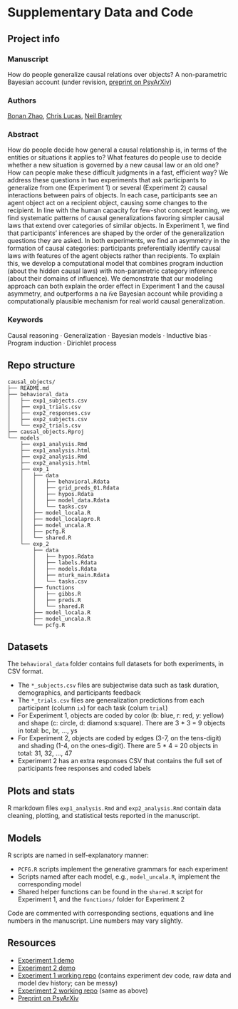# Supplementary Data and Code

## Project info

### Manuscript

How do people generalize causal relations over objects? A non-parametric Bayesian account (under revision, [preprint on PsyArXiv](https://psyarxiv.com/x57hf/))

### Authors

[Bonan Zhao](http://bramleylab.ppls.ed.ac.uk/member/bonan/),
[Chris Lucas](https://homepages.inf.ed.ac.uk/clucas2/),
[Neil Bramley](http://bramleylab.ppls.ed.ac.uk/member/neil/)

### Abstract

How do people decide how general a causal relationship is, in terms of the entities or situations it applies to? What features do people use to decide whether a new situation is governed by a new causal law or an old one? How can people make these difficult judgments in a fast, efficient way? We address these questions in two experiments that ask participants to generalize from one (Experiment 1) or several (Experiment 2) causal interactions between pairs of objects. In each case, participants see an agent object act on a recipient object, causing some changes to the recipient. In line with the human capacity for few-shot concept learning, we find systematic patterns of causal generalizations favoring simpler causal laws that extend over categories of similar objects. In Experiment 1, we find that participants’ inferences are shaped by the order of the generalization questions they are asked. In both experiments, we find an asymmetry in the formation of causal categories: participants preferentially identify causal laws with features of the agent objects rather than recipients. To explain this, we develop a computational model that combines program induction (about the hidden causal laws) with non-parametric category inference (about their domains of influence). We demonstrate that our modeling approach can both explain the order effect in Experiment 1 and the causal asymmetry, and outperforms a na ̈ıve Bayesian account while providing a computationally plausible mechanism for real world causal generalization.

### Keywords

Causal reasoning · Generalization · Bayesian models · Inductive bias · Program induction · Dirichlet process

## Repo structure

```
causal_objects/
├── README.md
├── behavioral_data
│   ├── exp1_subjects.csv
│   ├── exp1_trials.csv
│   ├── exp2_responses.csv
│   ├── exp2_subjects.csv
│   └── exp2_trials.csv
├── causal_objects.Rproj
└── models
    ├── exp1_analysis.Rmd
    ├── exp1_analysis.html
    ├── exp2_analysis.Rmd
    ├── exp2_analysis.html
    ├── exp_1
    │   ├── data
    │   │   ├── behavioral.Rdata
    │   │   ├── grid_preds_01.Rdata
    │   │   ├── hypos.Rdata
    │   │   ├── model_data.Rdata
    │   │   └── tasks.csv
    │   ├── model_locala.R
    │   ├── model_localapro.R
    │   ├── model_uncala.R
    │   ├── pcfg.R
    │   └── shared.R
    └── exp_2
        ├── data
        │   ├── hypos.Rdata
        │   ├── labels.Rdata
        │   ├── models.Rdata
        │   ├── mturk_main.Rdata
        │   └── tasks.csv
        ├── functions
        │   ├── gibbs.R
        │   ├── preds.R
        │   └── shared.R
        ├── model_locala.R
        ├── model_uncala.R
        └── pcfg.R
```

## Datasets

The `behavioral_data` folder contains full datasets for both experiments, in CSV format.

* The `*_subjects.csv` files are subjectwise data such as task duration, demographics, and participants feedback
* The `*_trials.csv` files are generalization predictions from each participant (column `ix`) for each task (colum `trial`)
* For Experiment 1, objects are coded by color (b: blue, r: red, y: yellow) and shape (c: circle, d: diamond s:square). There are 3 * 3 = 9 objects in total: bc, br, ..., ys
* For Experiment 2, objects are coded by edges (3-7, on the tens-digit) and shading (1-4, on the ones-digit). There are 5 * 4 = 20 objects in total: 31, 32, ..., 47
* Experiment 2 has an extra responses CSV that contains the full set of participants free responses and coded labels

## Plots and stats

R markdown files `exp1_analysis.Rmd` and `exp2_analysis.Rmd` contain data cleaning, plotting, and statistical tests reported in the manuscript.

## Models

R scripts are named in self-explanatory manner:

* `PCFG.R` scripts implement the generative grammars for each experiment
* Scripts named after each model, e.g., `model_uncala.R`, implement the corresponding model
* Shared helper functions can be found in the `shared.R` script for Experiment 1, and the `functions/` folder for Experiment 2

Code are commented with corresponding sections, equations and line numbers in the manuscript. Line numbers may vary slightly.

## Resources

* [Experiment 1 demo](http://bramleylab.ppls.ed.ac.uk/experiments/bnz/magic_stones/index.html)
* [Experiment 2 demo](http://bramleylab.ppls.ed.ac.uk/experiments/bnz/myst/p/welcome.html)
* [Experiment 1 working repo](https://github.com/zhaobn/magic-stones) (contains experiment dev code, raw data and model dev history; can be messy)
* [Experiment 2 working repo](https://github.com/zhaobn/mysterious-stones) (same as above)
* [Preprint on PsyArXiv](https://psyarxiv.com/x57hf/)
